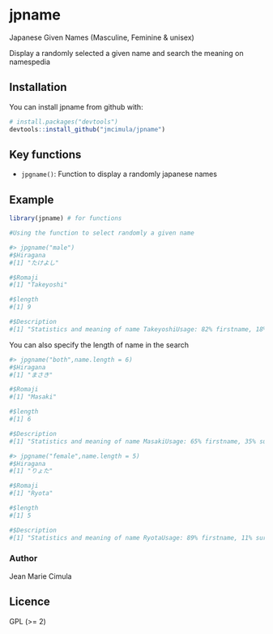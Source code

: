 # jpname

Japanese Given Names (Masculine, Feminine & unisex)

Display a randomly selected a given name and search the meaning on namespedia


## Installation

You can install jpname from github with:

```R
# install.packages("devtools")
devtools::install_github("jmcimula/jpname")
```

## Key functions

* `jpgname()`: Function to display a randomly japanese names

## Example 

``` r
library(jpname) # for functions

#Using the function to select randomly a given name 

#> jpgname("male")
#$Hiragana
#[1] "たけよし"

#$Romaji
#[1] "Takeyoshi"

#$length
#[1] 9

#$Description
#[1] "Statistics and meaning of name TakeyoshiUsage: 82% firstname, 18% surname.Takeyoshi first name was found 67 times in 3 different countries.Surname Takeyoshi is used at least 14 times in at least 4 countries.Name written with Chinese letters: 竹义 (pinyin: zhú yì)"
```

You can also specify the length of name in the search

``` r
#> jpgname("both",name.length = 6)
#$Hiragana
#[1] "まさき"

#$Romaji
#[1] "Masaki"

#$length
#[1] 6

#$Description
#[1] "Statistics and meaning of name MasakiUsage: 65% firstname, 35% surname.Masaki first name was found 1198 times in 29 different countries.Surname Masaki is used at least 625 times in at least 18 countries.Gender of firstname Masaki is 1% feminine and 99% masculine.Name written with Chinese letters: 正己 (pinyin: zhēng jǐ)"

#> jpgname("female",name.length = 5)
#$Hiragana
#[1] "りょた"

#$Romaji
#[1] "Ryota"

#$length
#[1] 5

#$Description
#[1] "Statistics and meaning of name RyotaUsage: 89% firstname, 11% surname.Ryota first name was found 369 times in 17 different countries.Surname Ryota is used at least 44 times in at least 4 countries.Origin of this name is Japanese.Gender of firstname Ryota is 9% feminine and 91% masculine."
```

### Author

Jean Marie Cimula

## Licence

GPL (>= 2)
